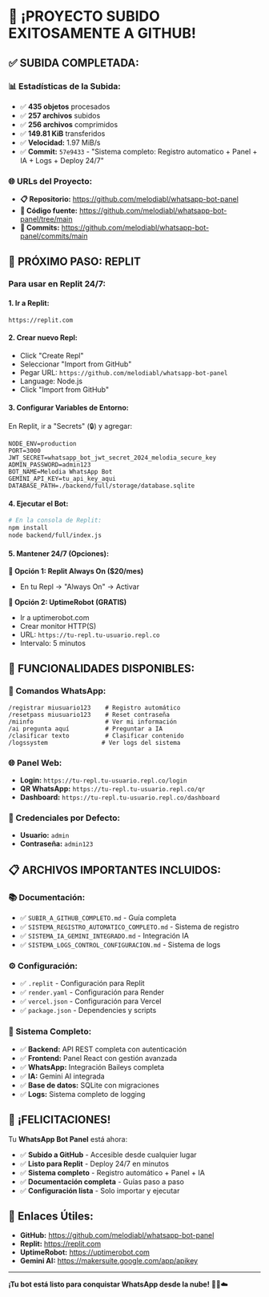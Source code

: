 # 🎉 ¡PROYECTO SUBIDO EXITOSAMENTE A GITHUB!

## ✅ **SUBIDA COMPLETADA:**

### 📊 **Estadísticas de la Subida:**
- ✅ **435 objetos** procesados
- ✅ **257 archivos** subidos
- ✅ **256 archivos** comprimidos
- ✅ **149.81 KiB** transferidos
- ✅ **Velocidad:** 1.97 MiB/s
- ✅ **Commit:** `57e9433` - "Sistema completo: Registro automatico + Panel + IA + Logs + Deploy 24/7"

### 🌐 **URLs del Proyecto:**
- **📋 Repositorio:** https://github.com/melodiabl/whatsapp-bot-panel
- **📁 Código fuente:** https://github.com/melodiabl/whatsapp-bot-panel/tree/main
- **📝 Commits:** https://github.com/melodiabl/whatsapp-bot-panel/commits/main

## 🚀 **PRÓXIMO PASO: REPLIT**

### **Para usar en Replit 24/7:**

#### 1. **Ir a Replit:**
```
https://replit.com
```

#### 2. **Crear nuevo Repl:**
- Click "Create Repl"
- Seleccionar "Import from GitHub"
- Pegar URL: `https://github.com/melodiabl/whatsapp-bot-panel`
- Language: Node.js
- Click "Import from GitHub"

#### 3. **Configurar Variables de Entorno:**
En Replit, ir a "Secrets" (🔒) y agregar:
```
NODE_ENV=production
PORT=3000
JWT_SECRET=whatsapp_bot_jwt_secret_2024_melodia_secure_key
ADMIN_PASSWORD=admin123
BOT_NAME=Melodia WhatsApp Bot
GEMINI_API_KEY=tu_api_key_aqui
DATABASE_PATH=./backend/full/storage/database.sqlite
```

#### 4. **Ejecutar el Bot:**
```bash
# En la consola de Replit:
npm install
node backend/full/index.js
```

#### 5. **Mantener 24/7 (Opciones):**

**🥇 Opción 1: Replit Always On ($20/mes)**
- En tu Repl → "Always On" → Activar

**🥈 Opción 2: UptimeRobot (GRATIS)**
- Ir a uptimerobot.com
- Crear monitor HTTP(S)
- URL: `https://tu-repl.tu-usuario.repl.co`
- Intervalo: 5 minutos

## 🎯 **FUNCIONALIDADES DISPONIBLES:**

### **📱 Comandos WhatsApp:**
```
/registrar miusuario123    # Registro automático
/resetpass miusuario123    # Reset contraseña
/miinfo                    # Ver mi información
/ai pregunta aquí          # Preguntar a IA
/clasificar texto          # Clasificar contenido
/logssystem               # Ver logs del sistema
```

### **🌐 Panel Web:**
- **Login:** `https://tu-repl.tu-usuario.repl.co/login`
- **QR WhatsApp:** `https://tu-repl.tu-usuario.repl.co/qr`
- **Dashboard:** `https://tu-repl.tu-usuario.repl.co/dashboard`

### **🔐 Credenciales por Defecto:**
- **Usuario:** `admin`
- **Contraseña:** `admin123`

## 📋 **ARCHIVOS IMPORTANTES INCLUIDOS:**

### **📚 Documentación:**
- ✅ `SUBIR_A_GITHUB_COMPLETO.md` - Guía completa
- ✅ `SISTEMA_REGISTRO_AUTOMATICO_COMPLETO.md` - Sistema de registro
- ✅ `SISTEMA_IA_GEMINI_INTEGRADO.md` - Integración IA
- ✅ `SISTEMA_LOGS_CONTROL_CONFIGURACION.md` - Sistema de logs

### **⚙️ Configuración:**
- ✅ `.replit` - Configuración para Replit
- ✅ `render.yaml` - Configuración para Render
- ✅ `vercel.json` - Configuración para Vercel
- ✅ `package.json` - Dependencies y scripts

### **🔧 Sistema Completo:**
- ✅ **Backend:** API REST completa con autenticación
- ✅ **Frontend:** Panel React con gestión avanzada
- ✅ **WhatsApp:** Integración Baileys completa
- ✅ **IA:** Gemini AI integrada
- ✅ **Base de datos:** SQLite con migraciones
- ✅ **Logs:** Sistema completo de logging

## 🎊 **¡FELICITACIONES!**

Tu **WhatsApp Bot Panel** está ahora:
- ✅ **Subido a GitHub** - Accesible desde cualquier lugar
- ✅ **Listo para Replit** - Deploy 24/7 en minutos
- ✅ **Sistema completo** - Registro automático + Panel + IA
- ✅ **Documentación completa** - Guías paso a paso
- ✅ **Configuración lista** - Solo importar y ejecutar

## 🔗 **Enlaces Útiles:**
- **GitHub:** https://github.com/melodiabl/whatsapp-bot-panel
- **Replit:** https://replit.com
- **UptimeRobot:** https://uptimerobot.com
- **Gemini AI:** https://makersuite.google.com/app/apikey

---

**¡Tu bot está listo para conquistar WhatsApp desde la nube!** 🚀📱☁️
